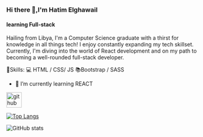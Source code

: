 ### Hi there 👋,I'm Hatim Elghawail
#### learning Full-stack
Hailing from Libya, I'm a Computer Science graduate with a thirst for knowledge in all things tech! I enjoy constantly expanding my tech skillset. Currently, I'm diving into the world of React development and on my path to becoming a well-rounded full-stack developer.

💪Skills: 
💻 HTML / CSS/ JS
📚Bootstrap / SASS

- 🌱 I’m currently learning REACT 


[<img src='https://cdn.jsdelivr.net/npm/simple-icons@3.0.1/icons/github.svg' alt='github' height='40'>](https://github.com/Hatim-Gw)  

[![Top Langs](https://github-readme-stats.vercel.app/api/top-langs/?username=Hatim-Gw)](https://github.com/anuraghazra/github-readme-stats)

![GitHub stats](https://github-readme-stats.vercel.app/api?username=Hatim-Gw&show_icons=true)  


